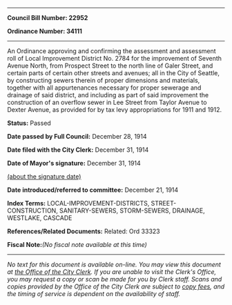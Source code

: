 

********

**Council Bill Number: 22952**
   
**Ordinance Number: 34111**
********

 An Ordinance approving and confirming the assessment and assessment roll of Local Improvement District No. 2784 for the improvement of Seventh Avenue North, from Prospect Street to the north line of Galer Street, and certain parts of certain other streets and avenues; all in the City of Seattle, by constructing sewers therein of proper dimensions and materials, together with all appurtenances necessary for proper sewerage and drainage of said district, and including as part of said improvement the construction of an overflow sewer in Lee Street from Taylor Avenue to Dexter Avenue, as provided for by tax levy appropriations for 1911 and 1912.

**Status:** Passed
   
**Date passed by Full Council:** December 28, 1914
   
**Date filed with the City Clerk:** December 31, 1914
   
**Date of Mayor's signature:** December 31, 1914
   
[(about the signature date)](/~public/approvaldate.htm)
   
   
   
**Date introduced/referred to committee:** December 21, 1914
   
   
**Index Terms:** LOCAL-IMPROVEMENT-DISTRICTS, STREET-CONSTRUCTION, SANITARY-SEWERS, STORM-SEWERS, DRAINAGE, WESTLAKE, CASCADE

**References/Related Documents:** Related: Ord 33323

**Fiscal Note:**_(No fiscal note available at this time)_
********

_No text for this document is available on-line. You may view this document at [the Office of the City Clerk](http://www.seattle.gov/leg/clerk/contactUs.htm). If you are unable to visit the Clerk's Office, you may request a copy or scan be made for you by Clerk staff. Scans and copies provided by the Office of the City Clerk are subject to [copy fees](http://clerk.seattle.gov/~public/clerkfees.htm), and the timing of service is dependent on the availability of staff._

